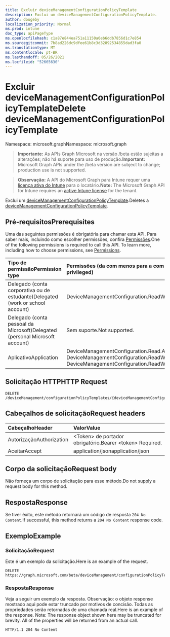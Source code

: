 ```yaml
---
title: Excluir deviceManagementConfigurationPolicyTemplate
description: Exclui um deviceManagementConfigurationPolicyTemplate.
author: dougeby
localization_priority: Normal
ms.prod: intune
doc_type: apiPageType
ms.openlocfilehash: c1a87e844ea751a11150a0eb6ddb7856d1c7e854
ms.sourcegitcommit: 7b8ad226dc9dfee61b8c3d32892534855dad3fa0
ms.translationtype: MT
ms.contentlocale: pt-BR
ms.lasthandoff: 05/26/2021
ms.locfileid: "52665630"
---
```

# <a name="delete-devicemanagementconfigurationpolicytemplate"></a><span data-ttu-id="a317e-103">Excluir deviceManagementConfigurationPolicyTemplate</span><span class="sxs-lookup"><span data-stu-id="a317e-103">Delete deviceManagementConfigurationPolicyTemplate</span></span>

<span data-ttu-id="a317e-104">Namespace: microsoft.graph</span><span class="sxs-lookup"><span data-stu-id="a317e-104">Namespace: microsoft.graph</span></span>

> <span data-ttu-id="a317e-105">**Importante:** As APIs Graph Microsoft na versão /beta estão sujeitas a alterações; não há suporte para uso de produção.</span><span class="sxs-lookup"><span data-stu-id="a317e-105">**Important:** Microsoft Graph APIs under the /beta version are subject to change; production use is not supported.</span></span>

> <span data-ttu-id="a317e-106">**Observação:** A API do Microsoft Graph para Intune requer uma [licença ativa do Intune](https://go.microsoft.com/fwlink/?linkid=839381) para o locatário.</span><span class="sxs-lookup"><span data-stu-id="a317e-106">**Note:** The Microsoft Graph API for Intune requires an [active Intune license](https://go.microsoft.com/fwlink/?linkid=839381) for the tenant.</span></span>

<span data-ttu-id="a317e-107">Exclui um [deviceManagementConfigurationPolicyTemplate](../resources/intune-deviceconfigv2-devicemanagementconfigurationpolicytemplate.md).</span><span class="sxs-lookup"><span data-stu-id="a317e-107">Deletes a [deviceManagementConfigurationPolicyTemplate](../resources/intune-deviceconfigv2-devicemanagementconfigurationpolicytemplate.md).</span></span>

## <a name="prerequisites"></a><span data-ttu-id="a317e-108">Pré-requisitos</span><span class="sxs-lookup"><span data-stu-id="a317e-108">Prerequisites</span></span>
<span data-ttu-id="a317e-p101">Uma das seguintes permissões é obrigatória para chamar esta API. Para saber mais, incluindo como escolher permissões, confira [Permissões](/graph/permissions-reference).</span><span class="sxs-lookup"><span data-stu-id="a317e-p101">One of the following permissions is required to call this API. To learn more, including how to choose permissions, see [Permissions](/graph/permissions-reference).</span></span>

|<span data-ttu-id="a317e-111">Tipo de permissão</span><span class="sxs-lookup"><span data-stu-id="a317e-111">Permission type</span></span>|<span data-ttu-id="a317e-112">Permissões (da com menos para a com mais privilégios)</span><span class="sxs-lookup"><span data-stu-id="a317e-112">Permissions (from least to most privileged)</span></span>|
|:---|:---|
|<span data-ttu-id="a317e-113">Delegado (conta corporativa ou de estudante)</span><span class="sxs-lookup"><span data-stu-id="a317e-113">Delegated (work or school account)</span></span>|<span data-ttu-id="a317e-114">DeviceManagementConfiguration.ReadWrite.All</span><span class="sxs-lookup"><span data-stu-id="a317e-114">DeviceManagementConfiguration.ReadWrite.All</span></span>|
|<span data-ttu-id="a317e-115">Delegado (conta pessoal da Microsoft)</span><span class="sxs-lookup"><span data-stu-id="a317e-115">Delegated (personal Microsoft account)</span></span>|<span data-ttu-id="a317e-116">Sem suporte.</span><span class="sxs-lookup"><span data-stu-id="a317e-116">Not supported.</span></span>|
|<span data-ttu-id="a317e-117">Aplicativo</span><span class="sxs-lookup"><span data-stu-id="a317e-117">Application</span></span>|<span data-ttu-id="a317e-118">DeviceManagementConfiguration.Read.All, DeviceManagementConfiguration.ReadWrite.All</span><span class="sxs-lookup"><span data-stu-id="a317e-118">DeviceManagementConfiguration.Read.All, DeviceManagementConfiguration.ReadWrite.All</span></span>|

## <a name="http-request"></a><span data-ttu-id="a317e-119">Solicitação HTTP</span><span class="sxs-lookup"><span data-stu-id="a317e-119">HTTP Request</span></span>
<!-- {
  "blockType": "ignored"
}
-->
``` http
DELETE /deviceManagement/configurationPolicyTemplates/{deviceManagementConfigurationPolicyTemplateId}
```

## <a name="request-headers"></a><span data-ttu-id="a317e-120">Cabeçalhos de solicitação</span><span class="sxs-lookup"><span data-stu-id="a317e-120">Request headers</span></span>
|<span data-ttu-id="a317e-121">Cabeçalho</span><span class="sxs-lookup"><span data-stu-id="a317e-121">Header</span></span>|<span data-ttu-id="a317e-122">Valor</span><span class="sxs-lookup"><span data-stu-id="a317e-122">Value</span></span>|
|:---|:---|
|<span data-ttu-id="a317e-123">Autorização</span><span class="sxs-lookup"><span data-stu-id="a317e-123">Authorization</span></span>|<span data-ttu-id="a317e-124">&lt;Token&gt; de portador obrigatório.</span><span class="sxs-lookup"><span data-stu-id="a317e-124">Bearer &lt;token&gt; Required.</span></span>|
|<span data-ttu-id="a317e-125">Aceitar</span><span class="sxs-lookup"><span data-stu-id="a317e-125">Accept</span></span>|<span data-ttu-id="a317e-126">application/json</span><span class="sxs-lookup"><span data-stu-id="a317e-126">application/json</span></span>|

## <a name="request-body"></a><span data-ttu-id="a317e-127">Corpo da solicitação</span><span class="sxs-lookup"><span data-stu-id="a317e-127">Request body</span></span>
<span data-ttu-id="a317e-128">Não forneça um corpo de solicitação para esse método.</span><span class="sxs-lookup"><span data-stu-id="a317e-128">Do not supply a request body for this method.</span></span>

## <a name="response"></a><span data-ttu-id="a317e-129">Resposta</span><span class="sxs-lookup"><span data-stu-id="a317e-129">Response</span></span>
<span data-ttu-id="a317e-130">Se tiver êxito, este método retornará um código de resposta `204 No Content`.</span><span class="sxs-lookup"><span data-stu-id="a317e-130">If successful, this method returns a `204 No Content` response code.</span></span>

## <a name="example"></a><span data-ttu-id="a317e-131">Exemplo</span><span class="sxs-lookup"><span data-stu-id="a317e-131">Example</span></span>

### <a name="request"></a><span data-ttu-id="a317e-132">Solicitação</span><span class="sxs-lookup"><span data-stu-id="a317e-132">Request</span></span>
<span data-ttu-id="a317e-133">Este é um exemplo da solicitação.</span><span class="sxs-lookup"><span data-stu-id="a317e-133">Here is an example of the request.</span></span>
``` http
DELETE https://graph.microsoft.com/beta/deviceManagement/configurationPolicyTemplates/{deviceManagementConfigurationPolicyTemplateId}
```

### <a name="response"></a><span data-ttu-id="a317e-134">Resposta</span><span class="sxs-lookup"><span data-stu-id="a317e-134">Response</span></span>
<span data-ttu-id="a317e-p102">Veja a seguir um exemplo da resposta. Observação: o objeto response mostrado aqui pode estar truncado por motivos de concisão. Todas as propriedades serão retornadas de uma chamada real.</span><span class="sxs-lookup"><span data-stu-id="a317e-p102">Here is an example of the response. Note: The response object shown here may be truncated for brevity. All of the properties will be returned from an actual call.</span></span>
``` http
HTTP/1.1 204 No Content
```





